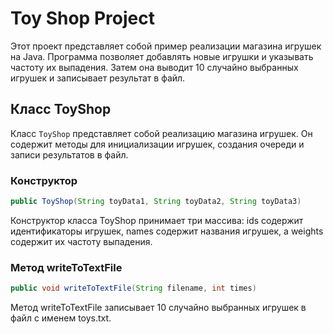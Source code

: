 # Toy Shop Project

Этот проект представляет собой пример реализации магазина игрушек на Java. Программа позволяет добавлять новые игрушки и указывать частоту их выпадения. Затем она выводит 10 случайно выбранных игрушек и записывает результат в файл.

## Класс ToyShop

Класс `ToyShop` представляет собой реализацию магазина игрушек. Он содержит методы для инициализации игрушек, создания очереди и записи результатов в файл.

### Конструктор

```java
public ToyShop(String toyData1, String toyData2, String toyData3)
```

Конструктор класса ToyShop принимает три массива: ids содержит идентификаторы игрушек, names содержит названия игрушек, а weights содержит их частоту выпадения.

### Метод writeToTextFile

```java
public void writeToTextFile(String filename, int times)
```

Метод writeToTextFile записывает 10 случайно выбранных игрушек в файл с именем toys.txt.
